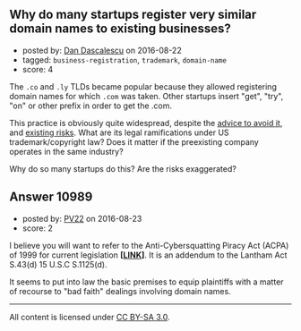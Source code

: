 ## Why do many startups register very similar domain names to existing businesses?

- posted by: [Dan Dascalescu](https://stackexchange.com/users/8216/dan-dascalescu) on 2016-08-22
- tagged: `business-registration`, `trademark`, `domain-name`
- score: 4

The `.co` and `.ly` TLDs became popular because they allowed registering domain names for which `.com` was taken. Other startups insert "get", "try", "on" or other prefix in order to get the .com.

This practice is obviously quite widespread, despite the [advice to avoid it](https://startups.stackexchange.com/questions/1283/domain-with-the-name-myproduct-com-already-taken), and [existing risks](https://startups.stackexchange.com/questions/5303/risks-to-purchase-domain-before-its-tm-registration-under-existing-similar-mark). What are its legal ramifications under US trademark/copyright law? Does it matter if the preexisting company operates in the same industry?

Why do so many startups do this? Are the risks exaggerated?


## Answer 10989

- posted by: [PV22](https://stackexchange.com/users/8264469/pv22) on 2016-08-23
- score: 2

I believe you will want to refer to the Anti-Cybersquatting Piracy Act (ACPA) of 1999 for current legislation **[[LINK](https://www.gpo.gov/fdsys/pkg/CRPT-106srpt140/html/CRPT-106srpt140.htm)]**. It is an addendum to the Lantham Act S.43(d) 15 U.S.C S.1125(d).

It seems to put into law the basic premises to equip plaintiffs with a matter of recourse to "bad faith" dealings involving domain names.





---

All content is licensed under [CC BY-SA 3.0](https://creativecommons.org/licenses/by-sa/3.0/).
